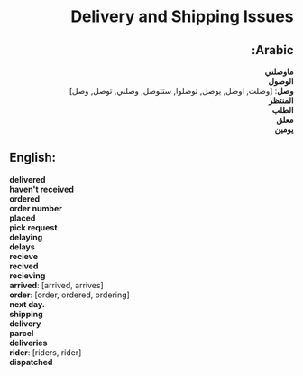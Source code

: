 <div dir="rtl">

# **Delivery and Shipping Issues**

## **Arabic**:

**ماوصلني**  
**الوصول**  
**وصل**: [وصلت, اوصل, يوصل, توصلوا, ستتوصل, وصلني, توصل, وصل]  
**المنتظر**  
**الطلب**  
**معلق**  
**يومين**

</div>

## **English**:

**delivered**  
**haven't received**  
**ordered**  
**order number**  
**placed**  
**pick request**  
**delaying**  
**delays**  
**recieve**  
**recived**  
**recieving**  
**arrived**: [arrived, arrives]  
**order**: [order, ordered, ordering]  
**next day.**  
**shipping**  
**delivery**  
**parcel**  
**deliveries**  
**rider**: [riders, rider]  
**dispatched**